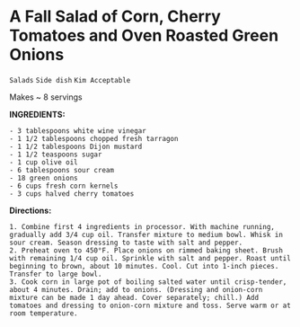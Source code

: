 # A Fall Salad of Corn, Cherry Tomatoes and Oven Roasted Green Onions

`Salads` `Side dish` `Kim Acceptable`

Makes ~ 8 servings

**INGREDIENTS:**

    - 3 tablespoons white wine vinegar
    - 1 1/2 tablespoons chopped fresh tarragon
    - 1 1/2 tablespoons Dijon mustard
    - 1 1/2 teaspoons sugar
    - 1 cup olive oil
    - 6 tablespoons sour cream
    - 18 green onions
    - 6 cups fresh corn kernels
    - 3 cups halved cherry tomatoes

**Directions:**

    1. Combine first 4 ingredients in processor. With machine running, gradually add 3/4 cup oil. Transfer mixture to medium bowl. Whisk in sour cream. Season dressing to taste with salt and pepper.
    2. Preheat oven to 450°F. Place onions on rimmed baking sheet. Brush with remaining 1/4 cup oil. Sprinkle with salt and pepper. Roast until beginning to brown, about 10 minutes. Cool. Cut into 1-inch pieces. Transfer to large bowl.
    3. Cook corn in large pot of boiling salted water until crisp-tender, about 4 minutes. Drain; add to onions. (Dressing and onion-corn mixture can be made 1 day ahead. Cover separately; chill.) Add tomatoes and dressing to onion-corn mixture and toss. Serve warm or at room temperature.

